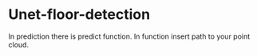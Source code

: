 # Unet-floor-detection
In prediction there is predict function.
In function insert path to your point cloud.
